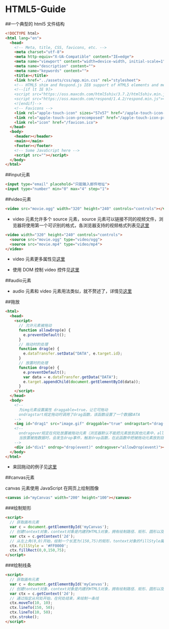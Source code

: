 HTML5-Guide
===========

##一个典型的 html5 文件结构

```html
<!DOCTYPE html>
<html lang="en">
  <head>
    <!-- Meta, title, CSS, favicons, etc. -->
    <meta charset="utf-8">
    <meta http-equiv="X-UA-Compatible" content="IE=edge">
    <meta name="viewport" content="width=device-width, initial-scale=1">
    <meta name="description" content="">
    <meta name="keywords" content="">
    <title></title>
    <link href="../assets/css/app.min.css" rel="stylesheet">
    <!-- HTML5 shim and Respond.js IE8 support of HTML5 elements and media queries -->
    <!--[if lt IE 9]>
    <script src="https://oss.maxcdn.com/html5shiv/3.7.2/html5shiv.min.js"></script>
    <script src="https://oss.maxcdn.com/respond/1.4.2/respond.min.js"></script>
    <![endif]-->
    <!-- Favicons -->
    <link rel="apple-touch-icon" sizes="57x57" href="/apple-touch-icon-114.png">
    <link rel="apple-touch-icon-precomposed" href="/apple-touch-icon-precomposed.png">
    <link rel="icon" href="/favicon.ico">
  </head>
  <body>
    <header></header>
    <main></main>
    <footer></footer>
    <!-- Some JavaScript here -->
    <script src=""></script>
  </body>
</html>
```

##input元素 

```html
<input type="email" placehold="只能输入邮件地址"> 
<input type="number" min="0" max="4" step="1">
```

##video元素

```html
<video src="movie.ogg" width="320" height="240" controls="controls"></video>	
```

- video 元素允许多个 source 元素，source 元素可以链接不同的视频文件，浏览器将使用第一个可识别的格式，各浏览器支持的视频格式列表见[这里](http://www.w3school.com.cn/html5/html_5_video.asp)

```html
<video width="320" height="240" controls="controls">
  <source src="movie.ogg" type="video/ogg">
  <source src="movie.mp4" type="video/mp4">
</video>
```

- video 元素更多属性见[这里](http://www.w3school.com.cn/tags/tag_video.asp)

- 使用 DOM 控制 video 控件见[这里](http://www.w3school.com.cn/html5/html_5_video_dom.asp)

##audio元素

- audio 元素和 video 元素用法类似，就不赘述了，详情见[这里](http://www.w3school.com.cn/html5/html_5_audio.asp)

##拖放

```html
<html>
  <head>
    <script>
      // 允许元素被拖动
      function allowDrop(e) {
        e.preventDefault();
      }
      // 拖动时的处理
      function drag(e) {
        e.dataTransfer.setData("DATA", e.target.id);
      }
      // 放置时的处理
      function drop(e) {
        e.preventDefault();
        var data = e.dataTransfer.getData("DATA");
        e.target.appendChild(document.getElementById(data));
      }
    </script>
  </head>
  <body>
    <!-- 
      为img元素设置属性 draggable=true，让它可拖动
      ondragstart规定拖动时调用了drag函数，该函数设置了一个数据DATA    
    -->
    <img id="drag1" src="image.gif" draggable="true" ondragstart="drag(event)">    
    <!--
      ondragover规定在何处放置被拖动元素（浏览器默认不能把元素放到其他元素中，allowDrop函数阻止了默认动作）
      当放置被拖数据时，会发生drop事件，触发drop函数，在此函数中把被拖动元素放到目标位置
    -->
    <div id="div1" ondrop="drop(event)" ondragover="allowDrop(event)"></div>
  </body>
</html>
```

- 来回拖动的例子见[这里](http://www.w3school.com.cn/tiy/t.asp?f=html5_draganddrop2)

##canvas元素

canvas 元素使用 JavaScript 在网页上绘制图像

```html
<canvas id="myCanvas" width="200" height="100"></canvas>
```

###绘制矩形

```html
<script>
  // 获取画布元素
  var c = document.getElementById('myCanvas');
  // 创建tontext对象，context对象是内建的HTML5对象，拥有绘制路径、矩形、圆形以及添加图像等方法
  var ctx = c.getContext('2d');
  // 从左上角(0,0)开始，绘制一个长宽为(150,75)的矩形，tontext对象的fillStyle属性设置矩形为红色
  ctx.fillStyle = '#FF0000';
  ctx.fillRect(0,0,150,75);
</script>
```

###绘制线条

```html
<script>
  // 获取画布元素
  var c = document.getElementById('myCanvas');
  // 创建tontext对象，context对象是内建的HTML5对象，拥有绘制路径、矩形、圆形以及添加图像等方法
  var ctx = c.getContext('2d');
  // 通过指定从何处开始，在何处结束，来绘制一条线
  ctx.moveTo(10, 10);
  ctx.lineTo(150, 50);
  ctx.lineTo(10, 50);
  ctx.stroke();
</script>
```